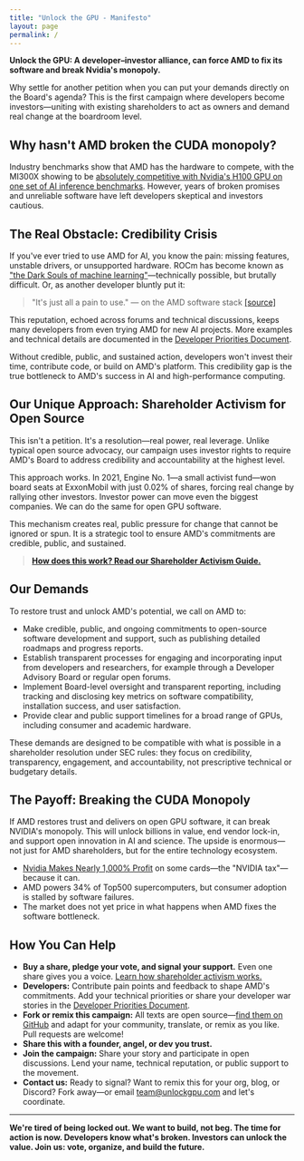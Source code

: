 ```yaml
---
title: "Unlock the GPU - Manifesto"
layout: page
permalink: /
---
```


**Unlock the GPU: A developer–investor alliance, can force AMD to fix its software and break Nvidia's monopoly.**

Why settle for another petition when you can put your demands directly on the Board's agenda? This is the first campaign where developers become investors—uniting with existing shareholders to act as owners and demand real change at the boardroom level.

## Why hasn't AMD broken the CUDA monopoly?

Industry benchmarks show that AMD has the hardware to compete, with the MI300X showing to be [absolutely competitive with Nvidia's H100 GPU on one set of AI inference benchmarks](https://semianalysis.com/2025/05/23/amd-vs-nvidia-inference-benchmark-who-wins-performance-cost-per-million-tokens/). However, years of broken promises and unreliable software have left developers skeptical and investors cautious.

## The Real Obstacle: Credibility Crisis

If you've ever tried to use AMD for AI, you know the pain: missing features, unstable drivers, or unsupported hardware. ROCm has become known as ["the Dark Souls of machine learning"](https://linustechtips.com/topic/1603733-rocm-is-the-dark-souls-of-machine-learning/)—technically possible, but brutally difficult. Or, as another developer bluntly put it:

> "It's just all a pain to use." — on the AMD software stack [[source]](https://news.ycombinator.com/item?id=43547461)

This reputation, echoed across forums and technical discussions, keeps many developers from even trying AMD for new AI projects. More examples and technical details are documented in the [Developer Priorities Document](/priorities/).

Without credible, public, and sustained action, developers won't invest their time, contribute code, or build on AMD's platform. This credibility gap is the true bottleneck to AMD's success in AI and high-performance computing.

## Our Unique Approach: Shareholder Activism for Open Source

This isn't a petition. It's a resolution—real power, real leverage. Unlike typical open source advocacy, our campaign uses investor rights to require AMD's Board to address credibility and accountability at the highest level.

This approach works. In 2021, Engine No. 1—a small activist fund—won board seats at ExxonMobil with just 0.02% of shares, forcing real change by rallying other investors. Investor power can move even the biggest companies. We can do the same for open GPU software.

This mechanism creates real, public pressure for change that cannot be ignored or spun. It is a strategic tool to ensure AMD's commitments are credible, public, and sustained.

> [**How does this work? Read our Shareholder Activism Guide.**](/activism/)

## Our Demands

To restore trust and unlock AMD's potential, we call on AMD to:

- Make credible, public, and ongoing commitments to open-source software development and support, such as publishing detailed roadmaps and progress reports.
- Establish transparent processes for engaging and incorporating input from developers and researchers, for example through a Developer Advisory Board or regular open forums.
- Implement Board-level oversight and transparent reporting, including tracking and disclosing key metrics on software compatibility, installation success, and user satisfaction.
- Provide clear and public support timelines for a broad range of GPUs, including consumer and academic hardware.

These demands are designed to be compatible with what is possible in a shareholder resolution under SEC rules: they focus on credibility, transparency, engagement, and accountability, not prescriptive technical or budgetary details.

## The Payoff: Breaking the CUDA Monopoly

If AMD restores trust and delivers on open GPU software, it can break NVIDIA's monopoly. This will unlock billions in value, end vendor lock-in, and support open innovation in AI and science. The upside is enormous—not just for AMD shareholders, but for the entire technology ecosystem.

- [Nvidia Makes Nearly 1,000% Profit](https://www.tomshardware.com/news/nvidia-makes-1000-profit-on-h100-gpus-report) on some cards—the "NVIDIA tax"—because it can.
- AMD powers 34% of Top500 supercomputers, but consumer adoption is stalled by software failures.
- The market does not yet price in what happens when AMD fixes the software bottleneck.

## How You Can Help

- **Buy a share, pledge your vote, and signal your support.** Even one share gives you a voice. [Learn how shareholder activism works.](/activism/)
- **Developers:** Contribute pain points and feedback to shape AMD's commitments. Add your technical priorities or share your developer war stories in the [Developer Priorities Document](/priorities/).
- **Fork or remix this campaign:** All texts are open source—[find them on GitHub](https://github.com/UnlockGPU/UnlockGPU) and adapt for your community, translate, or remix as you like. Pull requests are welcome!
- **Share this with a founder, angel, or dev you trust.**
- **Join the campaign:** Share your story and participate in open discussions. Lend your name, technical reputation, or public support to the movement.
- **Contact us:** Ready to signal? Want to remix this for your org, blog, or Discord? Fork away—or email [team@unlockgpu.com](mailto:team@unlockgpu.com) and let's coordinate.

---

**We're tired of being locked out. We want to build, not beg. The time for action is now. Developers know what's broken. Investors can unlock the value. Join us: vote, organize, and build the future.** 